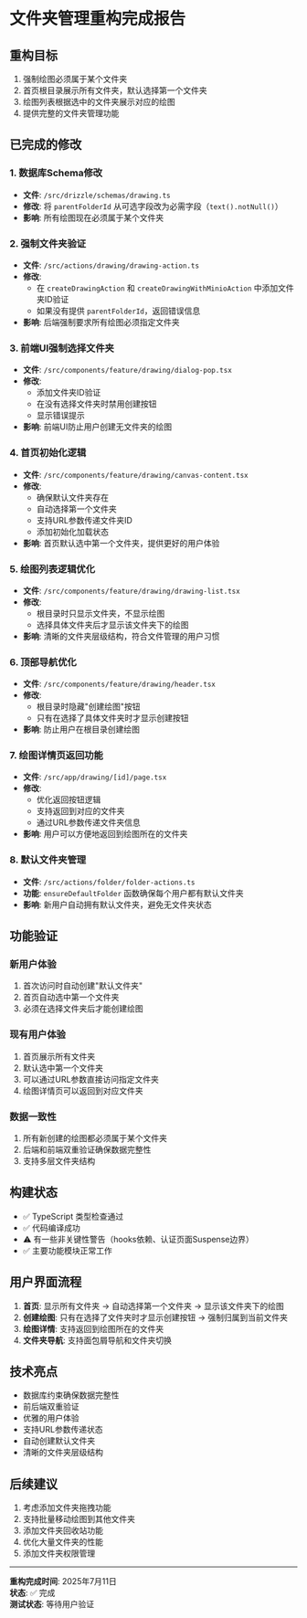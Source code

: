 # 文件夹管理重构完成报告

## 重构目标
1. 强制绘图必须属于某个文件夹
2. 首页根目录展示所有文件夹，默认选择第一个文件夹
3. 绘图列表根据选中的文件夹展示对应的绘图
4. 提供完整的文件夹管理功能

## 已完成的修改

### 1. 数据库Schema修改
- **文件**: `/src/drizzle/schemas/drawing.ts`
- **修改**: 将 `parentFolderId` 从可选字段改为必需字段（`text().notNull()`）
- **影响**: 所有绘图现在必须属于某个文件夹

### 2. 强制文件夹验证
- **文件**: `/src/actions/drawing/drawing-action.ts`
- **修改**: 
  - 在 `createDrawingAction` 和 `createDrawingWithMinioAction` 中添加文件夹ID验证
  - 如果没有提供 `parentFolderId`，返回错误信息
- **影响**: 后端强制要求所有绘图必须指定文件夹

### 3. 前端UI强制选择文件夹
- **文件**: `/src/components/feature/drawing/dialog-pop.tsx`
- **修改**: 
  - 添加文件夹ID验证
  - 在没有选择文件夹时禁用创建按钮
  - 显示错误提示
- **影响**: 前端UI防止用户创建无文件夹的绘图

### 4. 首页初始化逻辑
- **文件**: `/src/components/feature/drawing/canvas-content.tsx`
- **修改**: 
  - 确保默认文件夹存在
  - 自动选择第一个文件夹
  - 支持URL参数传递文件夹ID
  - 添加初始化加载状态
- **影响**: 首页默认选中第一个文件夹，提供更好的用户体验

### 5. 绘图列表逻辑优化
- **文件**: `/src/components/feature/drawing/drawing-list.tsx`
- **修改**: 
  - 根目录时只显示文件夹，不显示绘图
  - 选择具体文件夹后才显示该文件夹下的绘图
- **影响**: 清晰的文件夹层级结构，符合文件管理的用户习惯

### 6. 顶部导航优化
- **文件**: `/src/components/feature/drawing/header.tsx`
- **修改**: 
  - 根目录时隐藏"创建绘图"按钮
  - 只有在选择了具体文件夹时才显示创建按钮
- **影响**: 防止用户在根目录创建绘图

### 7. 绘图详情页返回功能
- **文件**: `/src/app/drawing/[id]/page.tsx`
- **修改**: 
  - 优化返回按钮逻辑
  - 支持返回到对应的文件夹
  - 通过URL参数传递文件夹信息
- **影响**: 用户可以方便地返回到绘图所在的文件夹

### 8. 默认文件夹管理
- **文件**: `/src/actions/folder/folder-actions.ts`
- **功能**: `ensureDefaultFolder` 函数确保每个用户都有默认文件夹
- **影响**: 新用户自动拥有默认文件夹，避免无文件夹状态

## 功能验证

### 新用户体验
1. 首次访问时自动创建"默认文件夹"
2. 首页自动选中第一个文件夹
3. 必须在选择文件夹后才能创建绘图

### 现有用户体验
1. 首页展示所有文件夹
2. 默认选中第一个文件夹
3. 可以通过URL参数直接访问指定文件夹
4. 绘图详情页可以返回到对应文件夹

### 数据一致性
1. 所有新创建的绘图都必须属于某个文件夹
2. 后端和前端双重验证确保数据完整性
3. 支持多层文件夹结构

## 构建状态
- ✅ TypeScript 类型检查通过
- ✅ 代码编译成功
- ⚠️ 有一些非关键性警告（hooks依赖、认证页面Suspense边界）
- ✅ 主要功能模块正常工作

## 用户界面流程
1. **首页**: 显示所有文件夹 → 自动选择第一个文件夹 → 显示该文件夹下的绘图
2. **创建绘图**: 只有在选择了文件夹时才显示创建按钮 → 强制归属到当前文件夹
3. **绘图详情**: 支持返回到绘图所在的文件夹
4. **文件夹导航**: 支持面包屑导航和文件夹切换

## 技术亮点
- 数据库约束确保数据完整性
- 前后端双重验证
- 优雅的用户体验
- 支持URL参数传递状态
- 自动创建默认文件夹
- 清晰的文件夹层级结构

## 后续建议
1. 考虑添加文件夹拖拽功能
2. 支持批量移动绘图到其他文件夹
3. 添加文件夹回收站功能
4. 优化大量文件夹的性能
5. 添加文件夹权限管理

---

**重构完成时间**: 2025年7月11日  
**状态**: ✅ 完成  
**测试状态**: 等待用户验证
